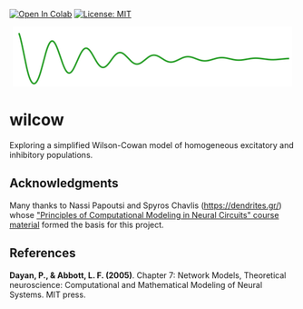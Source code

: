 [![Open In Colab](https://colab.research.google.com/assets/colab-badge.svg)](https://colab.research.google.com/github/ckarageorgkaneen/wilcow/blob/master/wilcow.ipynb) [![License: MIT](https://img.shields.io/badge/License-MIT-yellow.svg)](https://opensource.org/licenses/MIT)

<p align="center">
  <img src="figures/logo.png"/>
</p>

# wilcow

Exploring a simplified Wilson-Cowan model of homogeneous excitatory and inhibitory populations.

## Acknowledgments

Many thanks to Nassi Papoutsi and Spyros Chavlis (https://dendrites.gr/) whose ["Principles of Computational Modeling in Neural Circuits" course material](https://github.com/spirosChv/neuro208) formed the basis for this project.

## References

**Dayan, P., & Abbott, L. F. (2005)**. Chapter 7: Network Models, Theoretical neuroscience: Computational and Mathematical Modeling of Neural Systems. MIT press.
